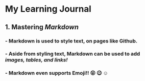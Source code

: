 # __My Learning Journal__

## 1. Mastering *Markdown* 
###  - Markdown is used to style text, on pages like Github.
###  - Aside from styling text, Markdown can be used to add *images, tables, and links!*
###  - Markdown even supports __Emoji__!! :stuck_out_tongue_closed_eyes: :wink: :relaxed:
 
